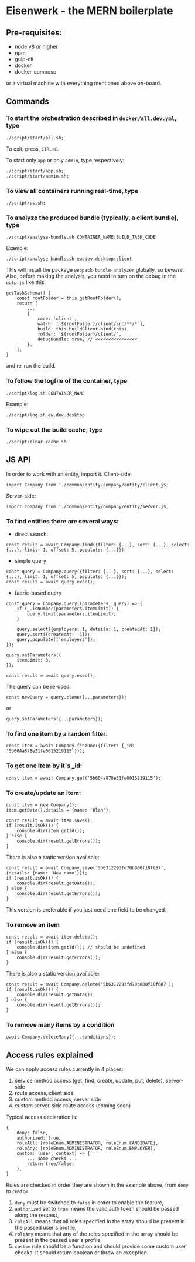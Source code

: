 # Eisenwerk - the MERN boilerplate

## Pre-requisites:
* node v8 or higher
* npm
* gulp-cli
* docker
* docker-compose

or a virtual machine with everything mentioned above on-board.

## Commands

### To start the orchestration described in `docker/all.dev.yml`, type
~~~~
./script/start/all.sh;
~~~~
To exit, press, `CTRL+C`.

To start only `app` or only `admin`, type respectively:
~~~~
./script/start/app.sh;
./script/start/admin.sh;
~~~~

### To view all containers running real-time, type
~~~~
./script/ps.sh;
~~~~

### To analyze the produced bundle (typically, a client bundle), type
~~~~
./script/analyse-bundle.sh CONTAINER_NAME:BUILD_TASK_CODE
~~~~
Example: 
~~~~
./script/analyse-bundle.sh ew.dev.desktop:client
~~~~
This will install the package `webpack-bundle-analyzer` globally, so beware.
Also, before making the analysis, you need to turn on the debug in the `gulp.js` like this:
~~~~
getTaskSchema() {
    const rootFolder = this.getRootFolder();
    return [
        ...
        {
            code: 'client',
            watch: [`${rootFolder}/client/src/**/*`],
            build: this.buildClient.bind(this),
            folder: `${rootFolder}/client/`,
            debugBundle: true, // <<<<<<<<<<<<<<<<
        },
    ];
}
~~~~
and re-run the build.

### To follow the logfile of the container, type
~~~~
./script/log.sh CONTAINER_NAME
~~~~
Example: 
~~~~
./script/log.sh ew.dev.desktop
~~~~

### To wipe out the build cache, type
~~~~
./script/clear-cache.sh
~~~~

## JS API

In order to work with an entity, import it.
Client-side:
~~~~
import Company from './common/entity/company/entity/client.js;
~~~~
Server-side:
~~~~
import Company from './common/entity/company/entity/server.js;
~~~~

### To find entities there are several ways:

* direct search:
~~~~
const result = await Company.find({filter: {...}, sort: {...}, select: {...}, limit: 1, offset: 5, populate: {...}})
~~~~

* simple query
~~~~
const query = Company.query({filter: {...}, sort: {...}, select: {...}, limit: 1, offset: 5, populate: {...}});
const result = await query.exec();
~~~~

* fabric-based query
~~~~
const query = Company.query((parameters, query) => {
    if (_.isNumber(parameters.itemLimit)) {
        query.limit(parameters.itemLimit);
    }

    query.select({employers: 1, details: 1, createdAt: 1});
    query.sort({createdAt: -1});
    query.populate(['employers']);
});

query.setParameters({
    itemLimit: 3,
});

const result = await query.exec();
~~~~

The query can be re-used:
~~~~
const newQuery = query.clone({...parameters});
~~~~
or
~~~~
query.setParameters({...parameters});
~~~~

### To find one item by a random filter:
~~~~
const item = await Company.findOne({filter: {_id: '5b604a878e31fe0015219115'}});
~~~~

### To get one item by it`s _id:
~~~~
const item = await Company.get('5b604a878e31fe0015219115');
~~~~

### To create/update an item:
~~~~
const item = new Company();
item.getData().details = {name: 'Blah'};

const result = await item.save();
if (result.isOk()) {
    console.dir(item.getId());
} else {
    console.dir(result.getErrors());
}
~~~~

There is also a static version available:
~~~~
const result = await Company.save('5b6312293fd70b000f10f687', {details: {name: 'New name'}});
if (result.isOk()) {
    console.dir(result.getData());
} else {
    console.dir(result.getErrors());
}
~~~~
This version is preferable if you just need one field to be changed.

### To remove an item
~~~~
const result = await item.delete();
if (result.isOk()) {
    console.dir(item.getId()); // should be undefined
} else {
    console.dir(result.getErrors());
}
~~~~

There is also a static version available:
~~~~
const result = await Company.delete('5b6312293fd70b000f10f687');
if (result.isOk()) {
    console.dir(result.getData());
} else {
    console.dir(result.getErrors());
}
~~~~

### To remove many items by a condition
~~~~
await Company.deleteMany({...conditions});
~~~~

## Access rules explained

We can apply access rules currently in 4 places:
1) service method access (get, find, create, update, put, delete), server-side
2) route access, client side
3) custom method access, server side
4) custom server-side route access (coming soon)

Typical access declaration is:
~~~~
{
    deny: false,
    authorized: true,
    roleAll: [roleEnum.ADMINISTRATOR, roleEnum.CANDIDATE],
    roleAny: [roleEnum.ADMINISTRATOR, roleEnum.EMPLOYER],
    custom: (user, context) => {
        ... some checks ...
        return true/false;
    },
}
~~~~

Rules are checked in order they are shown in the example above, from `deny` to `custom` 

1) `deny` must be switched to `false` in order to enable the feature,
2) `authorized` set to `true` means the valid auth token should be passed along the request,
3) `roleAll` means that all roles specified in the array should be present in the passed user`s profile,
4) `roleAny` means that any of the roles specified in the array should be present in the passed user`s profile,
5) `custom` rule should be a function and should provide some custom user checks. It should return boolean or throw an exception.

